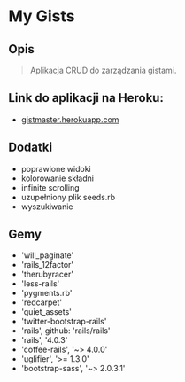 My Gists
=========



Opis
--------------

> Aplikacja CRUD do zarządzania gistami.  


Link do aplikacji na Heroku:
--------------

- [gistmaster.herokuapp.com](http://gistmaster.herokuapp.com/)



Dodatki
--------------
- poprawione widoki 
- kolorowanie składni
- infinite scrolling
- uzupełniony plik seeds.rb 
- wyszukiwanie
 
Gemy
-----
- 'will_paginate'
- 'rails_12factor'
- 'therubyracer'
- 'less-rails'
- 'pygments.rb'
- 'redcarpet'
- 'quiet_assets'
- 'twitter-bootstrap-rails'
- 'rails', github: 'rails/rails'
- 'rails', '4.0.3'
- 'coffee-rails', '~> 4.0.0'
- 'uglifier', '>= 1.3.0'
- 'bootstrap-sass', '~> 2.0.3.1'